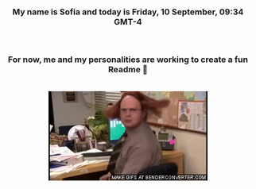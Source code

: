 


<div align="center">
<h3 >My name is Sofia and today is Friday, 10 September, 09:34 GMT-4</h3><br>
<h3 >For now, me and my personalities are working to create a fun Readme 👋
</h3><br>
<img src='img/dwight.gif' alt='working...'/>
</div>
